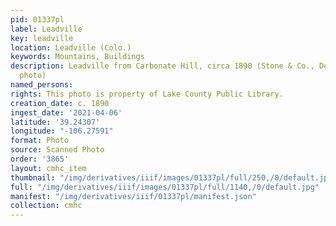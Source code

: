 ```yaml
---
pid: 01337pl
label: Leadville
key: leadville
location: Leadville (Colo.)
keywords: Mountains, Buildings
description: Leadville from Carbonate Hill, circa 1890 (Stone & Co., Denver, Colorado
  photo)
named_persons: 
rights: This photo is property of Lake County Public Library.
creation_date: c. 1890
ingest_date: '2021-04-06'
latitude: '39.24307'
longitude: "-106.27591"
format: Photo
source: Scanned Photo
order: '3865'
layout: cmhc_item
thumbnail: "/img/derivatives/iiif/images/01337pl/full/250,/0/default.jpg"
full: "/img/derivatives/iiif/images/01337pl/full/1140,/0/default.jpg"
manifest: "/img/derivatives/iiif/01337pl/manifest.json"
collection: cmhc
---
```

